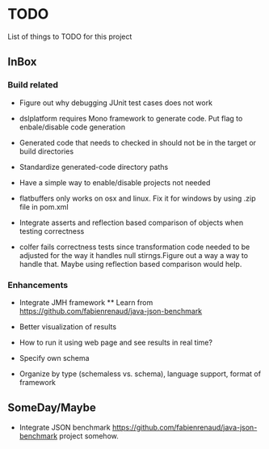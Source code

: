 

# TODO

List of things to TODO for this project

## InBox

### Build related

* Figure out why debugging JUnit test cases does not work

* dslplatform requires Mono framework to generate code. Put flag to
enbale/disable code generation

* Generated code that needs to checked in should
not be in the target or build directories

* Standardize generated-code directory paths

* Have a simple way to enable/disable projects not needed

* flatbuffers only works on osx and linux. Fix it for windows by using
 .zip file in pom.xml

* Integrate asserts and reflection based comparison of objects when
testing correctness

* colfer fails correctness tests since transformation code needed to be
adjusted for the way it handles null stirngs.Figure out a way a way to
handle that. Maybe using reflection based comparison would help.


### Enhancements

* Integrate JMH framework
    ** Learn from https://github.com/fabienrenaud/java-json-benchmark

* Better visualization of results

* How to run it using web page and see results in real time?

* Specify own schema

* Organize by type (schemaless vs. schema), language support, format of
framework


## SomeDay/Maybe

* Integrate JSON benchmark
https://github.com/fabienrenaud/java-json-benchmark project somehow.




